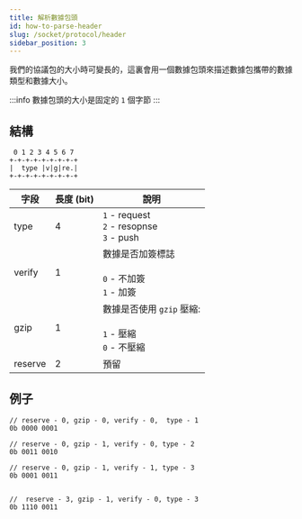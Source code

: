 ```yaml
---
title: 解析數據包頭
id: how-to-parse-header
slug: /socket/protocol/header
sidebar_position: 3
---
```


我們的協議包的大小時可變長的，這裏會用一個數據包頭來描述數據包攜帶的數據類型和數據大小。

:::info
數據包頭的大小是固定的 `1` 個字節
:::

## 結構

```
 0 1 2 3 4 5 6 7
+-+-+-+-+-+-+-+-+
|  type |v|g|re.|
+-+-+-+-+-+-+-+-+
```

| 字段    | 長度 (bit) | 說明                                                            |
| ------- | ---------- | --------------------------------------------------------------- |
| type    | 4          | `1` - request<br/>`2` - resopnse<br/>`3` - push                 |
| verify  | 1          | 數據是否加簽標誌<br/><br/>`0` - 不加簽<br/>`1` - 加簽           |
| gzip    | 1          | 數據是否使用 `gzip` 壓縮: <br/><br/>`1` - 壓縮<br/>`0` - 不壓縮 |
| reserve | 2          | 預留                                                            |

## 例子

```
// reserve - 0, gzip - 0, verify - 0,  type - 1
0b 0000 0001

// reserve - 0, gzip - 1, verify - 0, type - 2
0b 0011 0010

// reserve - 0, gzip - 1, verify - 1, type - 3
0b 0001 0011


//  reserve - 3, gzip - 1, verify - 0, type - 3
0b 1110 0011
```

